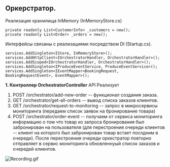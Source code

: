 ## **Оркерстратор.**


Реализация хранилища InMemory (InMemoryStore.cs)
```
private readonly List<CustomerInfo> _customers = new();
private readonly List<Order> _orders = new();
```


Интерфейсы связаны с реализациями посредством DI (Startup.cs).
```
services.AddSingleton<IStore, InMemoryStore>();
services.AddHttpClient<IOrchestratorHandler, OrchestratorHandler>();
services.AddScoped<IOrchestratorHandler, OrchestratorHandler>();
services.AddSingleton<IProduceEventService, ProduceEventService>();
services.AddSingleton<IEventMapper<BookingRequest, BookingRequestEvent>, EventMapper>();
```

**1. Контроллер OrchestratorController**
API Реализует
1. POST /orchestrator/add-new-order -- функционал создания заказа. 
2. GET /orchestrator/get-all-orders -- вывод списка заказов клиентов.
3. GET /orchestrator/request-to-monitoring -- запрос в микросервисы мониторинга (передаем список заявок на 
   бронирование товара)
4. POST /orchestrator/order-event -- получаем от сервиса мониторинга информацию о том что товар из запроса 
   бронирования был забронирован на пользователя (для перестроения очереди клиентов -- клиент на которого был 
   забронирован товар встает послдним в очереди). После перестроения очереди оркестратор повторно отправляет в 
   сервис мониторинга обновленнуый список заказов и очередей клиентов.


![Recording.gif](Recording.gif)
